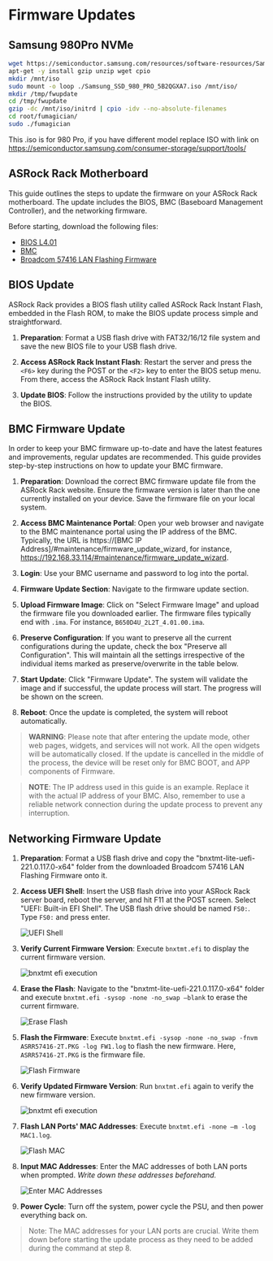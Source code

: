 # Firmware Updates

## Samsung 980Pro NVMe

```bash
wget https://semiconductor.samsung.com/resources/software-resources/Samsung_SSD_980_PRO_5B2QGXA7.iso
apt-get -y install gzip unzip wget cpio
mkdir /mnt/iso
sudo mount -o loop ./Samsung_SSD_980_PRO_5B2QGXA7.iso /mnt/iso/
mkdir /tmp/fwupdate
cd /tmp/fwupdate
gzip -dc /mnt/iso/initrd | cpio -idv --no-absolute-filenames
cd root/fumagician/
sudo ./fumagician
```

This .iso is for 980 Pro, if you have different model replace ISO with link on
https://semiconductor.samsung.com/consumer-storage/support/tools/

## ASRock Rack Motherboard

This guide outlines the steps to update the firmware on your ASRock Rack
motherboard. The update includes the BIOS, BMC (Baseboard Management
Controller), and the networking firmware.

Before starting, download the following files:

- [BIOS L4.01](https://www.dropbox.com/s/01csce7jp2n18xm/B650D4U-2L2T-BCM_4.01.ROM?dl=0)
- [BMC](https://www.dropbox.com/s/gwrmaowuxn8uvi5/B650D4U_2L2T-BCM_BMC4.01.00.zip?dl=0)
- [Broadcom 57416 LAN Flashing Firmware](https://www.dropbox.com/s/ftuwqr9renu9lo9/Broadcom%2057416%20LAN%20Flashing%20FW%20EN.zip?dl=0)

## BIOS Update

ASRock Rack provides a BIOS flash utility called ASRock Rack Instant Flash,
embedded in the Flash ROM, to make the BIOS update process simple and
straightforward.

1. **Preparation**: Format a USB flash drive with FAT32/16/12 file system and
   save the new BIOS file to your USB flash drive.

2. **Access ASRock Rack Instant Flash**: Restart the server and press the
   `<F6>` key during the POST or the `<F2>` key to enter the BIOS setup menu.
   From there, access the ASRock Rack Instant Flash utility.

3. **Update BIOS**: Follow the instructions provided by the utility to update
   the BIOS.

## BMC Firmware Update

In order to keep your BMC firmware up-to-date and have the latest features and
improvements, regular updates are recommended. This guide provides step-by-step
instructions on how to update your BMC firmware. 

1. **Preparation**: Download the correct BMC firmware update file from the
   ASRock Rack website. Ensure the firmware version is later than the one
   currently installed on your device. Save the firmware file on your local
   system.

2. **Access BMC Maintenance Portal**: Open your web browser and navigate to the
   BMC maintenance portal using the IP address of the BMC. Typically, the URL
   is https://[BMC IP Address]/#maintenance/firmware_update_wizard, for
   instance, https://192.168.33.114/#maintenance/firmware_update_wizard.

3. **Login**: Use your BMC username and password to log into the portal. 

4. **Firmware Update Section**: Navigate to the firmware update section.

5. **Upload Firmware Image**: Click on "Select Firmware Image" and upload the
   firmware file you downloaded earlier. The firmware files typically end with
   `.ima`. For instance, `B650D4U_2L2T_4.01.00.ima`.

6. **Preserve Configuration**: If you want to preserve all the current
   configurations during the update, check the box "Preserve all
   Configuration". This will maintain all the settings irrespective of the
   individual items marked as preserve/overwrite in the table below. 

7. **Start Update**: Click "Firmware Update". The system will validate the
   image and if successful, the update process will start. The progress will be
   shown on the screen.

8. **Reboot**: Once the update is completed, the system will reboot
   automatically. 

> **WARNING**: Please note that after entering the update mode, other web
> pages, widgets, and services will not work. All the open widgets will be
> automatically closed. If the update is cancelled in the middle of the
> process, the device will be reset only for BMC BOOT, and APP components of
> Firmware.

> **NOTE**: The IP address used in this guide is an example. Replace it with
> the actual IP address of your BMC. Also, remember to use a reliable network
> connection during the update process to prevent any interruption.


## Networking Firmware Update

1. **Preparation**: Format a USB flash drive and copy the
   "bnxtmt-lite-uefi-221.0.117.0-x64" folder from the downloaded Broadcom 57416
   LAN Flashing Firmware onto it.

2. **Access UEFI Shell**: Insert the USB flash drive into your ASRock Rack
   server board, reboot the server, and hit F11 at the POST screen. Select
   "UEFI: Built-in EFI Shell". The USB flash drive should be named `FS0:`. Type
   `FS0:` and press enter.

    ![UEFI
    Shell](images/firmware/image0.png)

3. **Verify Current Firmware Version**: Execute `bnxtmt.efi` to display the
   current firmware version.

    ![bnxtmt efi
    execution](images/firmware/image1.png)

4. **Erase the Flash**: Navigate to the "bnxtmt-lite-uefi-221.0.117.0-x64"
   folder and execute `bnxtmt.efi -sysop -none -no_swap –blank` to erase the
   current firmware.

    ![Erase
    Flash](images/firmware/image3.jpg)

5. **Flash the Firmware**: Execute `bnxtmt.efi -sysop -none -no_swap -fnvm
   ASRR57416-2T.PKG -log FW1.log` to flash the new firmware. Here,
   `ASRR57416-2T.PKG` is the firmware file.

    ![Flash
    Firmware](images/firmware/image2.jpg)

6. **Verify Updated Firmware Version**: Run `bnxtmt.efi` again to verify the
   new firmware version.

    ![bnxtmt efi
    execution](images/firmware/image4.jpg)

7. **Flash LAN Ports' MAC Addresses**: Execute `bnxtmt.efi -none –m -log
   MAC1.log`.

    ![Flash
    MAC](images/firmware/image5.jpg)

8. **Input MAC Addresses**: Enter the MAC addresses of both LAN ports when
   prompted. *Write down these addresses beforehand.*

    ![Enter MAC
    Addresses](images/firmware/image6.jpg)

9. **Power Cycle**: Turn off the system, power cycle the PSU, and then power
   everything back on.

> Note: The MAC addresses for your LAN ports are crucial. Write them down
> before starting the update process as they need to be added during the
> command at step 8.
